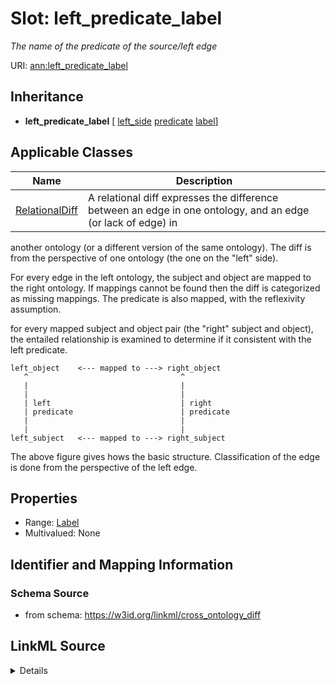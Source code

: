 # Slot: left_predicate_label
_The name of the predicate of the source/left edge_


URI: [ann:left_predicate_label](https://w3id.org/linkml/text_annotator/left_predicate_label)




## Inheritance

* **left_predicate_label** [ [left_side](left_side.md) [predicate](predicate.md) [label](label.md)]





## Applicable Classes

| Name | Description |
| --- | --- |
[RelationalDiff](RelationalDiff.md) | A relational diff expresses the difference between an edge in one ontology, and an edge (or lack of edge) in
another ontology (or a different version of the same ontology). The diff is from the perspective of one
ontology (the one on the "left" side).

For every edge in the left ontology, the subject and object are mapped to the right ontology.
If mappings cannot be found then the diff is categorized as missing mappings.
The predicate is also mapped, with the reflexivity assumption.

for every mapped subject and object pair (the "right" subject and object), the entailed relationship
is examined to determine if it consistent with the left predicate.

```
left_object    <--- mapped to ---> right_object
   ^                                  ^
   |                                  |
   |                                  |
   | left                             | right
   | predicate                        | predicate
   |                                  |
   |                                  |
left_subject   <--- mapped to ---> right_subject
```

The above figure gives hows the basic structure. Classification of the edge is done from the perspective
of the left edge.






## Properties

* Range: [Label](Label.md)
* Multivalued: None







## Identifier and Mapping Information







### Schema Source


* from schema: https://w3id.org/linkml/cross_ontology_diff




## LinkML Source

<details>
```yaml
name: left_predicate_label
description: The name of the predicate of the source/left edge
from_schema: https://w3id.org/linkml/cross_ontology_diff
rank: 1000
mixins:
- left_side
- predicate
- label
alias: left_predicate_label
owner: RelationalDiff
domain_of:
- RelationalDiff
range: Label

```
</details>